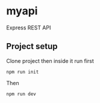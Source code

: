 # myapi
Express REST API

## Project setup
Clone project then inside it run first 
```
npm run init
```

Then
```
npm run dev
```
